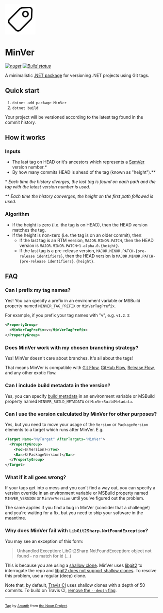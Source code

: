 <img src="assets/min-ver.png" width="100" />

# MinVer

_[![nuget](https://img.shields.io/nuget/v/MinVer.svg?style=flat)](https://www.nuget.org/packages/MinVer)_
_[![Build status](https://ci.appveyor.com/api/projects/status/0ai8j3x4tg6w3ima/branch/master?svg=true)](https://ci.appveyor.com/project/adamralph/min-ver/branch/master)_

A minimalistic [.NET package](https://www.nuget.org/packages/MinVer) for versioning .NET projects using Git tags.

## Quick start

1. `dotnet add package MinVer`
2. `dotnet build`

Your project will be versioned according to the latest tag found in the commit history.

## How it works

### Inputs

- The last tag on HEAD or it's ancestors which represents a [SemVer](https://semver.org) version number._\*_
- By how many commits HEAD is ahead of the tag (known as "height")._\*\*_

\* _Each time the history diverges, the last tag is found on each path and the tag with the latest version number is used._

\*\* _Each time the history converges, the height on the first path followed is used._

### Algorithm

- If the height is zero (i.e. the tag is on HEAD), then the HEAD version matches the tag.
- If the height is non-zero (i.e. the tag is on an older commit), then:
  - If the last tag is an RTM version, `MAJOR.MINOR.PATCH`, then the HEAD version is `MAJOR.MINOR.PATCH+1-alpha.0.{height}`.
  - If the last tag is a pre-release version, `MAJOR.MINOR.PATCH-{pre-release identifiers}`, then the HEAD version is `MAJOR.MINOR.PATCH-{pre-release identifiers}.{height}`.

## FAQ

### Can I prefix my tag names?

Yes! You can specify a prefix in an environment variable or MSBuild property named `MINVER_TAG_PREFIX` or `MinVerTagPrefix`.

For example, if you prefix your tag names with "v", e.g. `v1.2.3`:

```xml
<PropertyGroup>
  <MinVerTagPrefix>v</MinVerTagPrefix>
</PropertyGroup>
```

### Does MinVer work with my chosen branching strategy?

Yes! MinVer doesn't care about branches. It's all about the tags!

That means MinVer is compatible with [Git Flow](https://nvie.com/posts/a-successful-git-branching-model/), [GitHub Flow](https://guides.github.com/introduction/flow/), [Release Flow](https://docs.microsoft.com/en-us/azure/devops/learn/devops-at-microsoft/release-flow), and any other exotic flow.

### Can I include build metadata in the version?

Yes, you can specify [build metadata](https://semver.org/#spec-item-10) in an environment variable or MSBuild property named `MINVER_BUILD_METADATA` or `MinVerBuildMetadata`.

### Can I use the version calculated by MinVer for other purposes?

Yes, but you need to move your usage of the `Version` or `PackageVersion` elements to a target which runs after MinVer. E.g.

```xml
<Target Name="MyTarget" AfterTargets="MinVer">
  <PropertyGroup>
    <Foo>$(Version)</Foo>
    <Bar>$(PackageVersion)</Bar>
  </PropertyGroup>
</Target>
```

### What if it all goes wrong?

If your tags get into a mess and you can't find a way out, you can specify a version override in an environment variable or MSBuild property named `MINVER_VERSION` or `MinVerVersion` until you've figured out the problem.

The same applies if you find a bug in MinVer (consider that a challenge!) and you're waiting for a fix, but you need to ship your software in the meantime.

### Why does MinVer fail with `LibGit2Sharp.NotFoundException`?

You may see an exception of this form:

> Unhandled Exception: LibGit2Sharp.NotFoundException: object not found - no match for id (...)

This is because you are using a [shallow clone](https://www.git-scm.com/docs/git-clone#git-clone---depthltdepthgt). MinVer uses [libgit2](https://github.com/libgit2/libgit2) to interrogate the repo and [libgit2 does not support shallow clones](https://github.com/libgit2/libgit2/issues/3058). To resolve this problem, use a regular (deep) clone.

Note that, by default, [Travis CI](https://travis-ci.org/) uses shallow clones with a depth of 50 commits. To build on Travis CI, [remove the `--depth` flag](https://docs.travis-ci.com/user/customizing-the-build#git-clone-depth).

---

<sub>[Tag](https://thenounproject.com/term/tag/938952) by [Ananth](https://thenounproject.com/ananthshas/) from [the Noun Project](https://thenounproject.com/).</sub>
